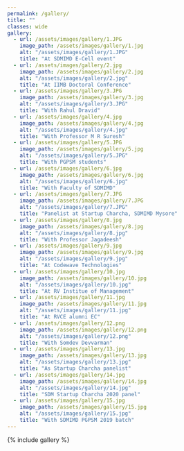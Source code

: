 ```yaml
---
permalink: /gallery/
title: ""
classes: wide
gallery:
  - url: /assets/images/gallery/1.JPG
    image_path: /assets/images/gallery/1.jpg
    alt: "/assets/images/gallery/1.JPG"
    title: "At SDMIMD E-Cell event"
  - url: /assets/images/gallery/2.jpg
    image_path: /assets/images/gallery/2.jpg
    alt: "/assets/images/gallery/2.jpg"
    title: "At IIMB Doctoral Conference"
  - url: /assets/images/gallery/3.JPG
    image_path: /assets/images/gallery/3.jpg
    alt: "/assets/images/gallery/3.JPG"
    title: "With Rahul Dravid"
  - url: /assets/images/gallery/4.jpg
    image_path: /assets/images/gallery/4.jpg
    alt: "/assets/images/gallery/4.jpg"
    title: "With Professor M R Suresh"
  - url: /assets/images/gallery/5.JPG
    image_path: /assets/images/gallery/5.jpg
    alt: "/assets/images/gallery/5.JPG"
    title: "With PGPSM students"
  - url: /assets/images/gallery/6.jpg
    image_path: /assets/images/gallery/6.jpg
    alt: "/assets/images/gallery/6.jpg"
    title: "With Faculty of SDMIMD"
  - url: /assets/images/gallery/7.JPG
    image_path: /assets/images/gallery/7.JPG
    alt: "/assets/images/gallery/7.JPG"
    title: "Panelist at Startup Charcha, SDMIMD Mysore"
  - url: /assets/images/gallery/8.jpg
    image_path: /assets/images/gallery/8.jpg
    alt: "/assets/images/gallery/8.jpg"
    title: "With Professor Jagadeesh"
  - url: /assets/images/gallery/9.jpg
    image_path: /assets/images/gallery/9.jpg
    alt: "/assets/images/gallery/9.jpg"
    title: "At Codewave Technologies"
  - url: /assets/images/gallery/10.jpg
    image_path: /assets/images/gallery/10.jpg
    alt: "/assets/images/gallery/10.jpg"
    title: "At RV Institue of Management"
  - url: /assets/images/gallery/11.jpg
    image_path: /assets/images/gallery/11.jpg
    alt: "/assets/images/gallery/11.jpg"
    title: "At RVCE alumni EC"
  - url: /assets/images/gallery/12.png
    image_path: /assets/images/gallery/12.png
    alt: "/assets/images/gallery/12.png"
    title: "With Somdev Devvarman"
  - url: /assets/images/gallery/13.jpg
    image_path: /assets/images/gallery/13.jpg
    alt: "/assets/images/gallery/13.jpg"
    title: "As Startup Charcha panelist"
  - url: /assets/images/gallery/14.jpg
    image_path: /assets/images/gallery/14.jpg
    alt: "/assets/images/gallery/14.jpg"
    title: "SDM Startup Charcha 2020 panel"
  - url: /assets/images/gallery/15.jpg
    image_path: /assets/images/gallery/15.jpg
    alt: "/assets/images/gallery/15.jpg"
    title: "With SDMIMD PGPSM 2019 batch"
---
```

{% include gallery %}
